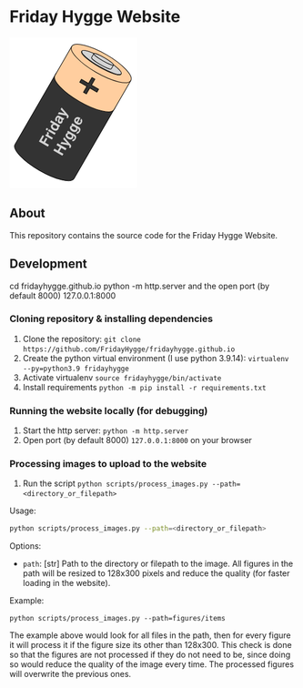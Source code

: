 # Friday Hygge Website

![](figures/logo.png)


## About
This repository contains the source code for the Friday Hygge Website. 


## Development

cd fridayhygge.github.io
python -m http.server
and the open port (by default 8000)
127.0.0.1:8000

### Cloning repository & installing dependencies

1. Clone the repository: ```git clone https://github.com/FridayHygge/fridayhygge.github.io```
2. Create the python virtual environment (I use python 3.9.14): ```virtualenv --py=python3.9 fridayhygge```
3. Activate virtualenv  ```source fridayhygge/bin/activate```
4. Install requirements ```python -m pip install -r requirements.txt```

### Running the website locally (for debugging)

1. Start the http server: ```python -m http.server```
2. Open port (by default 8000) ```127.0.0.1:8000``` on your browser

### Processing images to upload to the website
1. Run the script ```python scripts/process_images.py --path=<directory_or_filepath>```

Usage:

```bash
python scripts/process_images.py --path=<directory_or_filepath>
```

Options:

* `path`: [str] Path to the directory or filepath to the image. All figures in the path will be resized to 128x300 pixels and reduce the quality (for faster loading in the website).

Example:

    python scripts/process_images.py --path=figures/items

The example above would look for all files in the path, then for every figure it will process it if the figure size its other than 128x300. This check is done so that the figures are not processed if they do not need to be, since doing so would reduce the quality of the image every time. The processed figures will overwrite the previous ones.
